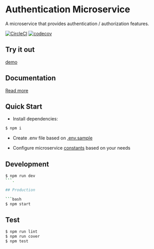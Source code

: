 # Authentication Microservice

A microservice that provides authentication / authorization features.

[![CircleCI](https://circleci.com/gh/dimitamp/authentication-microservice/tree/master.svg?style=svg&circle-token=6a257ad3c2af50566291f4d1f618127dfc3e7b28)](https://github.com/dimitamp/authentication-microservice)
[![codecov](https://codecov.io/gh/dimitamp/authentication-microservice/branch/master/graph/badge.svg?token=Fc3HHwj5VH)](https://codecov.io/gh/dimitamp/authentication-microservice)

## Try it out
 [demo](https://authentication-microservice.now.sh)

## Documentation 
  [Read more](http://83.212.107.194:5000/docs)

## Quick Start

- Install dependencies:

```bash
$ npm i
```

- Create .env file based on [.env.sample](./.env.sample)

- Configure microservice [constants](./src/utilities/validation/constants.js) based on your needs

## Development

```bash
$ npm run dev
```.

## Production

```bash
$ npm start
```

## Test

```bash
$ npm run lint
$ npm run cover
$ npm test




```
